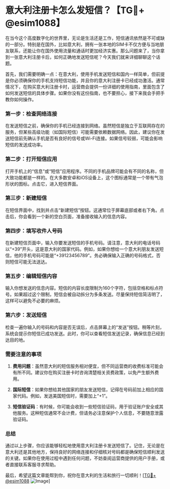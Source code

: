 # 意大利注册卡怎么发短信？【TG💪+ @esim1088】

在当今这个高度数字化的世界里，无论是生活还是工作，短信通讯依然是不可或缺的一部分。特别是在国外，比如意大利，拥有一张本地的SIM卡不仅方便与当地朋友联系，还能让你在国外使用流量和通话时更加经济实惠。那么问题来了，当你拿到一张意大利注册卡后，如何正确地发送短信呢？今天我们就来详细聊聊这个话题。

首先，我们需要明确一点：在意大利，使用手机发送短信和国内一样简单，但前提是你必须确保你的手机支持短信功能，并且你的意大利注册卡已经成功激活。通常情况下，在购买意大利注册卡时，运营商会提供一份详细的使用指南，里面包含了如何发送短信的具体步骤。如果你没有这份指南，也不要担心，接下来我会手把手教你如何操作。

### 第一步：检查网络连接

在发送短信之前，确保你的手机已经连接到网络。虽然短信是独立于互联网存在的服务，但某些高级功能（如国际短信）可能需要依赖数据网络。因此，建议你在发送短信前先确认手机是否有良好的信号或Wi-Fi连接。如果信号较弱，可能会影响短信的发送成功率。

### 第二步：打开短信应用

打开手机上的“信息”或“短信”应用程序。不同的手机品牌可能会有不同的名称，但大致功能都是一样的。在大多数安卓和iOS设备上，这个图标通常是一个带有气泡形状的图标。点击它，进入短信界面。

### 第三步：新建短信

在短信界面中，找到并点击“新建短信”按钮。这通常位于屏幕底部或者右下角。点击后，你会看到一个新的空白页面，准备接收输入的信息内容。

### 第四步：填写收件人号码

在新建短信页面中，输入你要发送短信的手机号码。请注意，意大利的电话号码以“+39”开头，这是意大利的国家代码。例如，如果你想给一个意大利朋友发送短信，他的手机号码可能是“+39123456789”。务必确保输入正确的号码格式，否则短信可能无法送达。

### 第五步：编辑短信内容

输入你想发送的信息内容。短信的内容长度限制为160个字符，包括空格和标点符号。如果超过这个限制，短信会被自动拆分为多条发送。尽量保持短信简洁明了，这样可以避免不必要的麻烦。

### 第六步：发送短信

检查一遍你输入的号码和内容是否无误后，点击屏幕上的“发送”按钮。稍等片刻，系统会提示你短信已成功发送。此时，你可以查看短信发送记录，确保信息已经到达目的地。

### 需要注意的事项

1. **费用问题**：虽然意大利的短信服务相对便宜，但不同运营商的收费标准可能会有所不同。建议你在购买注册卡时咨询清楚相关资费政策，以免产生额外费用。
   
2. **国际短信**：如果你想给其他国家的朋友发送短信，记得在号码前加上相应的国家代码。例如，发送美国短信时，需要加上“+1”。

3. **短信验证码**：有时候，你可能会收到一些短信验证码，用于验证账户安全或其他服务。这种短信通常不会计费，但请务必注意保护个人信息，不要随意泄露验证码。

### 总结

通过以上步骤，你应该能够轻松地使用意大利注册卡发送短信了。记住，无论是在意大利还是其他地方，保持良好的网络连接和仔细核对号码都是确保短信顺利发送的关键。如果你在使用过程中遇到任何问题，不妨查阅运营商提供的用户手册，或者直接联系客服寻求帮助。

最后，希望这篇文章能帮到你，祝你在意大利的生活和旅行一切顺利！[[TG💪+ @esim1088](https://t.me/s/esim1088) ![Image](https://i.postimg.cc/4NQfJmqS/Snipaste-2025-05-13-00-14-12.png)]